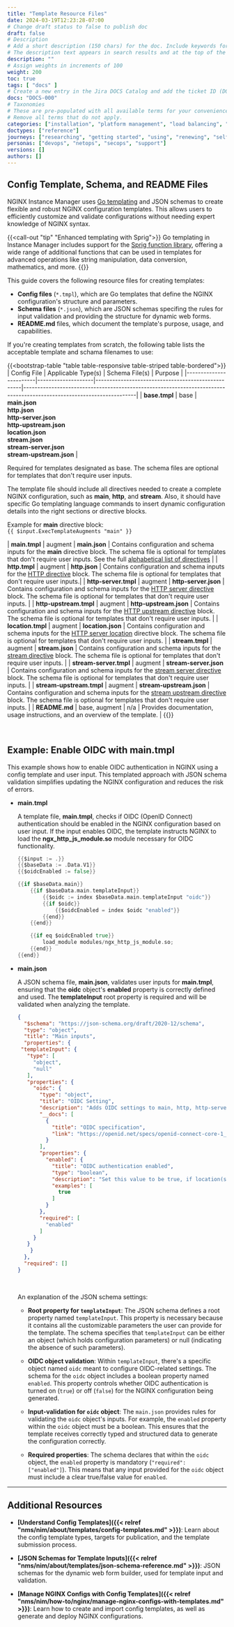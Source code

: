 ```yaml
---
title: "Template Resource Files"
date: 2024-03-19T12:23:28-07:00
# Change draft status to false to publish doc
draft: false
# Description
# Add a short description (150 chars) for the doc. Include keywords for SEO.
# The description text appears in search results and at the top of the doc.
description: ""
# Assign weights in increments of 100
weight: 200
toc: true
tags: [ "docs" ]
# Create a new entry in the Jira DOCS Catalog and add the ticket ID (DOCS-<number>) below
docs: "DOCS-000"
# Taxonomies
# These are pre-populated with all available terms for your convenience.
# Remove all terms that do not apply.
categories: ["installation", "platform management", "load balancing", "api management", "service mesh", "security", "analytics"]
doctypes: ["reference"]
journeys: ["researching", "getting started", "using", "renewing", "self service"]
personas: ["devops", "netops", "secops", "support"]
versions: []
authors: []
---
```


## Config Template, Schema, and README Files

NGINX Instance Manager uses [Go templating](https://pkg.go.dev/text/template) and JSON schemas to create flexible and robust NGINX configuration templates. This allows users to efficiently customize and validate configurations without needing expert knowledge of NGINX syntax.

{{<call-out "tip" "Enhanced templating with Sprig">}}<i class="fas fa-code-branch"></i>
 Go templating in Instance Manager includes support for the [Sprig function library](https://masterminds.github.io/sprig/), offering a wide range of additional functions that can be used in templates for advanced operations like string manipulation, data conversion, mathematics, and more. {{</call-out>}}

This guide covers the following resource files for creating templates:

- **Config files** (`*.tmpl`), which are Go templates that define the NGINX configuration's structure and parameters.
- **Schema files** (`*.json`), which are JSON schemas specifing the rules for input validation and providing the structure for dynamic web forms.
- **README.md** files, which document the template's purpose, usage, and capabilities.

If you're creating templates from scratch, the following table lists the acceptable template and schama filenames to use:

{{<bootstrap-table "table table-responsive table-striped table-bordered">}}
| Config File            | Applicable&nbsp;Type(s) | Schema File(s)                                       | Purpose                                                                                                              |
|------------------------|--------------------|---------------------------------------------------|----------------------------------------------------------------------------------------------------------------------|
| **base.tmpl**            | base               | **main.json**<br>**http.json**<br>**http-server.json**<br>**http-upstream.json**<br>**location.json**<br>**stream.json**<br>**stream-server.json**<br>**stream-upstream.json**                                         | <p>Required for templates designated as base. The schema files are optional for templates that don't require user inputs.</p><p>The template file should include all directives needed to create a complete NGINX configuration, such as **main**, **http**, and **stream**. Also, it should have specific Go templating language commands to insert dynamic configuration details into the right sections or directive blocks.</p><p>Example for **main** directive block:<br>`{{ $input.ExecTemplateAugments "main" }}`</p>
| **main.tmpl**            | augment            | **main.json**                             | Contains configuration and schema inputs for the **main** directive block. The schema file is optional for templates that don't require user inputs. See the full [alphabetical list of directives](https://nginx.org/en/docs/dirindex.html)         |
| **http.tmpl**            | augment            | **http.json**                             | Contains configuration and schema inputs for the [HTTP directive](https://nginx.org/en/docs/http/ngx_http_core_module.html#http) block. The schema file is optional for templates that don't require user inputs.|
| **http-server.tmpl**     | augment            | **http-server.json**                      | Contains configuration and schema inputs for the [HTTP server directive](https://nginx.org/en/docs/http/ngx_http_core_module.html#server) block. The schema file is optional for templates that don't require user inputs. |
| **http-upstream.tmpl**   | augment            | **http-upstream.json**                    | Contains configuration and schema inputs for the [HTTP upstream directive](https://nginx.org/en/docs/http/ngx_http_upstream_module.html#upstream) block. The schema file is optional for templates that don't require user inputs. |
| **location.tmpl**        | augment            | **location.json**                         | Contains configuration and schema inputs for the [HTTP server location](https://nginx.org/en/docs/http/ngx_http_core_module.html#location) directive block. The schema file is optional for templates that don't require user inputs. |
| **stream.tmpl**          | augment            | **stream.json**                           | Contains configuration and schema inputs for the [stream directive](https://nginx.org/en/docs/stream/ngx_stream_core_module.html#stream) block. The schema file is optional for templates that don't require user inputs. |
| **stream-server.tmpl**   | augment            | **stream-server.json**                    | Contains configuration and schema inputs for the [stream server directive](https://nginx.org/en/docs/stream/ngx_stream_core_module.html#server) block. The schema file is optional for templates that don't require user inputs. |
| **stream&#8209;upstream.tmpl** | augment            | **stream&#8209;upstream.json**                  | Contains configuration and schema inputs for the [stream upstream directive](https://nginx.org/en/docs/stream/ngx_stream_upstream_module.html#upstream) block. The schema file is optional for templates that don't require user inputs. |
| **README.md**            | base, augment      | n/a                                               | Provides documentation, usage instructions, and an overview of the template.                                        |
{{</bootstrap-table>}}

<br>

## Example: Enable OIDC with main.tmpl

This example shows how to enable OIDC authentication in NGINX using a config template and user input. This templated approach with JSON schema validation simplifies updating the NGINX configuration and reduces the risk of errors.

- **main.tmpl**

   A template file, **main.tmpl**, checks if OIDC (OpenID Connect) authentication should be enabled in the NGINX configuration based on user input. If the input enables OIDC, the template instructs NGINX to load the **ngx_http_js_module.so** module necessary for OIDC functionality.

   ``` go
   {{$input := .}}
   {{$baseData := .Data.V1}}
   {{$oidcEnabled := false}}

   {{if $baseData.main}}
       {{if $baseData.main.templateInput}}
           {{$oidc := index $baseData.main.templateInput "oidc"}}
           {{if $oidc}}
               {{$oidcEnabled = index $oidc "enabled"}}
           {{end}}
       {{end}}

       {{if eq $oidcEnabled true}}
           load_module modules/ngx_http_js_module.so;
       {{end}}
   {{end}}
   ```

- **main.json**

   A JSON schema file, **main.json**, validates user inputs for **main.tmpl**, ensuring that the **oidc** object's **enabled** property is correctly defined and used. The **templateInput** root property is required and will be validated when analyzing the template.

   ``` json
   {
     "$schema": "https://json-schema.org/draft/2020-12/schema",
     "type": "object",
     "title": "Main inputs",
     "properties": {
   	"templateInput": {
   	  "type": [
   		"object",
   		"null"
   	  ],
   	  "properties": {
   		"oidc": {
   		  "type": "object",
   		  "title": "OIDC Setting",
   		  "description": "Adds OIDC settings to main, http, http-server and location blocks. Use OIDC to enable single sign-on (SSO) to authenticate to your app.",
   		  "__docs": [
   			{
   			  "title": "OIDC specification",
   			  "link": "https://openid.net/specs/openid-connect-core-1_0.html"
   			}
   		  ],
   		  "properties": {
   			"enabled": {
   			  "title": "OIDC authentication enabled",
   			  "type": "boolean",
   			  "description": "Set this value to be true, if location(s) can be accessed only after authentication by the OIDC provider configured at the gateway. If no authentication is needed set this value to be false.",
   			  "examples": [
   				true
   			  ]
   			}
   		  },
   		  "required": [
   			"enabled"
   		  ]
   		}
   	  }
       }
     },
     "required": []
   }
   ```

  <br>

  An explanation of the JSON schema settings:

    - **Root property for `templateInput`**: The JSON schema defines a root property named `templateInput`. This property is necessary because it contains all the customizable parameters the user can provide for the template. The schema specifies that `templateInput` can be either an object (which holds configuration parameters) or null (indicating the absence of such parameters).

    - **OIDC object validation**: Within `templateInput`, there's a specific object named `oidc` meant to configure OIDC-related settings. The schema for the `oidc` object includes a boolean property named `enabled`. This property controls whether OIDC authentication is turned on (`true`) or off (`false`) for the NGINX configuration being generated.

    - **Input-validation for `oidc` object**: The `main.json` provides rules for validating the `oidc` object's inputs. For example, the `enabled` property within the `oidc` object must be a boolean. This ensures that the template receives correctly typed and structured data to generate the configuration correctly.

    - **Required properties**: The schema declares that within the `oidc` object, the `enabled` property is mandatory (`"required": ["enabled"]`). This means that any input provided for the `oidc` object must include a clear true/false value for `enabled`.

---

## Additional Resources

- **[Understand Config Templates]({{< relref "nms/nim/about/templates/config-templates.md" >}})**: Learn about the config template types, targets for publication, and the template submission process.

- **[JSON Schemas for Template Inputs]({{< relref "nms/nim/about/templates/json-schema-reference.md" >}})**: JSON schemas for the dynamic web form builder, used for template input and validation.

- **[Manage NGINX Configs with Config Templates]({{< relref "nms/nim/how-to/nginx/manage-nginx-configs-with-templates.md" >}})**: Learn how to create and import config templates, as well as generate and deploy NGINX configurations.